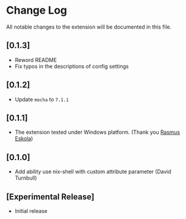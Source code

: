 # Change Log

All notable changes to the extension will be documented in this file.

## [0.1.3]

- Reword README
- Fix typos in the descriptions of config settings

## [0.1.2]

- Update `mocha` to `7.1.1`

## [0.1.1]

- The extension tested under Windows platform. (Thank you [Rasmus Eskola](https://github.com/FruitieX))

## [0.1.0]

- Add ability use nix-shell with custom attribute parameter (David Turnbull)

## [Experimental Release]

- Initial release

